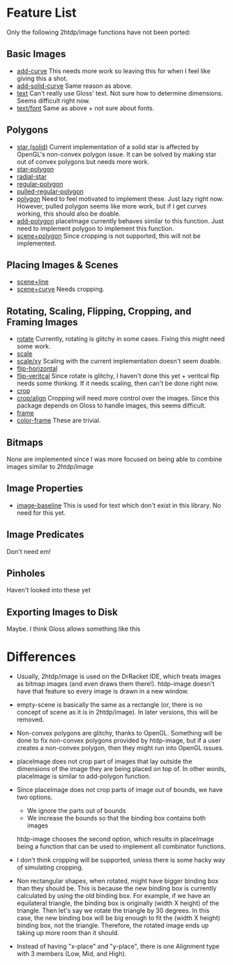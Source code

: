 # Feature List

Only the following 2htdp/image functions have not been ported:

## Basic Images

* [add-curve](https://docs.racket-lang.org/teachpack/2htdpimage.html#%28def._%28%28lib._2htdp%2Fimage..rkt%29._add-curve%29%29)
	This needs more work so leaving this for when I feel like giving this a shot.
* [add-solid-curve](https://docs.racket-lang.org/teachpack/2htdpimage.html#%28def._%28%28lib._2htdp%2Fimage..rkt%29._add-solid-curve%29%29)
	Same reason as above.
* [text](https://docs.racket-lang.org/teachpack/2htdpimage.html#%28def._%28%28lib._2htdp%2Fimage..rkt%29._text%29%29)
	Can't really use Gloss' text. Not sure how to determine dimensions. Seems difficult right now.
* [text/font](https://docs.racket-lang.org/teachpack/2htdpimage.html#%28def._%28%28lib._2htdp%2Fimage..rkt%29._text%2Ffont%29%29)
	Same as above + not sure about fonts.

## Polygons 

* [star (solid)](https://docs.racket-lang.org/teachpack/2htdpimage.html#%28def._%28%28lib._2htdp%2Fimage..rkt%29._star%29%29)
	Current implementation of a solid star is affected by OpenGL's non-convex polygon issue. It can be solved by making star
  out of convex polygons but needs more work.
* [star-polygon](https://docs.racket-lang.org/teachpack/2htdpimage.html#%28def._%28%28lib._2htdp%2Fimage..rkt%29._star-polygon%29%29)
* [radial-star](https://docs.racket-lang.org/teachpack/2htdpimage.html#%28def._%28%28lib._2htdp%2Fimage..rkt%29._radial-star%29%29)
* [regular-polygon](https://docs.racket-lang.org/teachpack/2htdpimage.html#%28def._%28%28lib._2htdp%2Fimage..rkt%29._regular-polygon%29%29)
* [pulled-regular-polygon](https://docs.racket-lang.org/teachpack/2htdpimage.html#%28def._%28%28lib._2htdp%2Fimage..rkt%29._pulled-regular-polygon%29%29)
* [polygon](https://docs.racket-lang.org/teachpack/2htdpimage.html#%28def._%28%28lib._2htdp%2Fimage..rkt%29._polygon%29%29)
	Need to feel motivated to implement these. Just lazy right now. However, pulled polygon seems like more work, but if I get curves working,
  this should also be doable.
* [add-polygon](https://docs.racket-lang.org/teachpack/2htdpimage.html#%28def._%28%28lib._2htdp%2Fimage..rkt%29._add-polygon%29%29)
	placeImage currently behaves similar to this function. Just need to implement polygon to implement this function.
* [scene+polygon](https://docs.racket-lang.org/teachpack/2htdpimage.html#%28def._%28%28lib._2htdp%2Fimage..rkt%29.scene%2Bpolygon%29%29)
	Since cropping is not supported, this will not be implemented.

## Placing Images & Scenes

* [scene+line](https://docs.racket-lang.org/teachpack/2htdpimage.html#%28def._%28%28lib._2htdp%2Fimage..rkt%29.scene%2Bline%29%29)
* [scene+curve](https://docs.racket-lang.org/teachpack/2htdpimage.html#%28def._%28%28lib._2htdp%2Fimage..rkt%29.scene%2Bcurve%29%29)
	Needs cropping.

## Rotating, Scaling, Flipping, Cropping, and Framing Images

* [rotate](https://docs.racket-lang.org/teachpack/2htdpimage.html#%28def._%28%28lib._2htdp%2Fimage..rkt%29.rotate%29%29)
	Currently, rotating is glitchy in some cases. Fixing this might need some work.
* [scale](https://docs.racket-lang.org/teachpack/2htdpimage.html#%28def._%28%28lib._2htdp%2Fimage..rkt%29.scale%29%29)
* [scale/xy](https://docs.racket-lang.org/teachpack/2htdpimage.html#%28def._%28%28lib._2htdp%2Fimage..rkt%29.scale%2Fxy%29%29)
	Scaling with the current implementation doesn't seem doable.
* [flip-horizontal](https://docs.racket-lang.org/teachpack/2htdpimage.html#%28def._%28%28lib._2htdp%2Fimage..rkt%29.flip-horizontal%29%29)
* [flip-veritcal](https://docs.racket-lang.org/teachpack/2htdpimage.html#%28def._%28%28lib._2htdp%2Fimage..rkt%29.flip-veritcal%29%29)
	Since rotate is glitchy, I haven't done this yet + veritcal flip needs some thinking. If it needs scaling, then can't be done right now.
* [crop](https://docs.racket-lang.org/teachpack/2htdpimage.html#%28def._%28%28lib._2htdp%2Fimage..rkt%29.crop%29%29)
* [crop/align](https://docs.racket-lang.org/teachpack/2htdpimage.html#%28def._%28%28lib._2htdp%2Fimage..rkt%29.crop%2Falign%29%29)
	Cropping will need more control over the images. Since this package depends on Gloss to handle images, this seems difficult.
* [frame](https://docs.racket-lang.org/teachpack/2htdpimage.html#%28def._%28%28lib._2htdp%2Fimage..rkt%29.frame%29%29)
* [color-frame](https://docs.racket-lang.org/teachpack/2htdpimage.html#%28def._%28%28lib._2htdp%2Fimage..rkt%29.color-frame%29%29)
	These are trivial.

## Bitmaps

None are implemented since I was more focused on being able to combine images similar to 2htdp/image

## Image Properties

* [image-baseline](https://docs.racket-lang.org/teachpack/2htdpimage.html#%28def._%28%28lib._2htdp%2Fimage..rkt%29.image-baseline%29%29)
	This is used for text which don't exist in this library. No need for this yet.

## Image Predicates

Don't need em!

## Pinholes

Haven't looked into these yet

## Exporting Images to Disk

Maybe. I think Gloss allows something like this


# Differences

* Usually, 2htdp/image is used on the DrRacket IDE, which treats images as bitmap images
  (and even draws them there!).
  htdp-image doesn't have that feature so every image is drawn in a new window.
* empty-scene is basically the same as a rectangle (or, there is no concept of scene as it is in 2htdp/image).
  In later versions, this will be removed.
* Non-convex polygons are glitchy, thanks to OpenGL. Something will be done to fix non-convex polygons
  provided by htdp-image, but if a user creates a non-convex polygon, then they might run into OpenGL issues.
* placeImage does not crop part of images that lay outside the dimensions of the image they are being placed on top of.
  In other words, placeImage is similar to add-polygon function.
* Since placeImage does not crop parts of image out of bounds, we have two options.
  - We ignore the parts out of bounds
  - We increase the bounds so that the binding box contains both images

  htdp-image chooses the second option, which results in placeImage being a function that can be used to implement
  all combinator functions.
* I don't think cropping will be supported, unless there is some hacky way of simulating cropping.
* Non rectangular shapes, when rotated, might have bigger binding box than they should be. This is because
  the new binding box is currently calculated by using the old binding box.
  For example, if we have an equilateral triangle, the binding box is originally (width X height) of the triangle.
  Then let's say we rotate the triangle by 30 degrees. In this case, the new binding box will be big enough to fit
  the (width X height) binding box, not the triangle. Therefore, the rotated image ends up taking up more room
  than it should.
* Instead of having "x-place" and "y-place", there is one Alignment type with 3 members (Low, Mid, and High).
